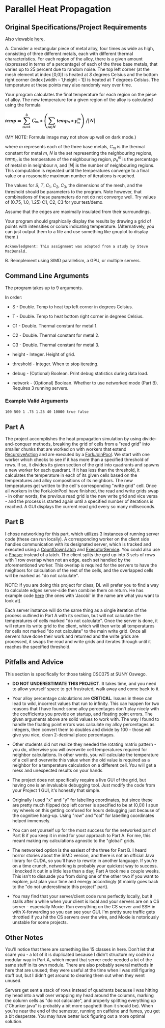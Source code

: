 # Parallel Heat Propagation

## Original Specifications/Project Requirements
Also viewable [here](https://web.archive.org/web/20231130023630/https://gee.cs.oswego.edu/dl/csc375/a3V2.html).

A. Consider a rectangular piece of metal alloy, four times as wide as high, consisting of three different metals, each with different thermal characteristics. For each region of the alloy, there is a given amount (expressed in terms of a percentage) of each of the three base metals, that varies up to 25 percent due to random noise. The top left corner (at the mesh element at index [0,0]) is heated at $S$ degrees Celsius and the bottom right corner (index [width - 1,height - 1]) is heated at $T$ degrees Celsius. The temperature at these points may also randomly vary over time.

Your program calculates the final temperature for each region on the piece of alloy. The new temperature for a given region of the alloy is calculated using the formula 

![](formula.gif)

(MY NOTE: Formula image may not show up well on dark mode.)

where $m$ represents each of the three base metals, $C_m$ is the thermal constant for metal $m$, $N$ is the set representing the neighbouring regions, $temp_n$ is the temperature of the neighbouring region, $p^{m}_{n}$ is the percentage of metal $m$ in neighbour $n$, and $\vert N\vert$ is the number of neighbouring regions. This computation is repeated until the temperatures converge to a final value or a reasonable maximum number of iterations is reached.

The values for $S$, $T$, $C_1$, $C_2$, $C_3$, the dimensions of the mesh, and the threshold should be parameters to the program. Note however, that combinations of these parameters do not do not converge well. Try values of (0.75, 1.0, 1.25) C1, C2, C3 for your test/demo.

Assume that the edges are maximally insulated from their surroundings.

Your program should graphically display the results by drawing a grid of points with intensities or colors indicating temperature. (Alternatively, you can just output them to a file and use something like gnuplot to display them.)

    Acknowledgment: This assignment was adapted from a study by Steve MacDonald. 

B. Reimplement using SIMD parallelism, a GPU, or multiple servers.


## Command Line Arguments
The program takes up to 9 arguments.

In order:

- S - Double. Temp to heat top left corner in degrees Celsius.

- T - Double. Temp to heat bottom right corner in degrees Celsius. 

- C1 - Double. Thermal constant for metal 1.
            
- C2 - Double. Thermal constant for metal 2.
            
- C3 - Double. Thermal constant for metal 3.
            
- height - Integer. Height of grid.

- threshold - Integer. When to stop iterating.

- debug - (Optional) Boolean. Print debug statistics during data load.

- network - (Optional) Boolean. Whether to use networked mode (Part B).  Requires 3 running servers.


### Example Valid Arguments
`100 500 1 .75 1.25 40 10000 true false`


## Part A
The project accomplishes the heat propagation simulation by using divide-and-conquer methods, breaking
the grid of cells from a "read grid" into smaller chunks that are worked on with workers that extend [RecursiveAction](https://docs.oracle.com/javase/8/docs/api/java/util/concurrent/RecursiveAction.html)
and are executed by a [ForkJoinPool](https://docs.oracle.com/javase/8/docs/api/java/util/concurrent/ForkJoinPool.html).
We start with one worker which checks to see if it has more than a specified threshold of rows.  If so,
it divides its given section of the grid into quadrants and spawns a new worker for each quadrant.  If
it has less than the threshold, it calculates the temperature in each of its given cells based on the temperatures
and alloy compositions of its neighbors.  The new temperatures get written to the cell's corresponding
"write grid" cell.  Once all workers in the ForkJoinPool have finished, the read and write grids swap -
in other words, the previous read grid is the new write grid and vice versa - and the process is started again
until a specified number of iterations is reached.  A GUI displays the current read grid every so many milliseconds.

## Part B
I chose networking for this part, which utilizes 3 instances of running server code (these can run locally).
A corresponding worker on the client side handles communication with its designated server, which is
tracked and executed using a [CountDownLatch](https://docs.oracle.com/javase/8/docs/api/java/util/concurrent/CountDownLatch.html) and [ExecutorService](https://docs.oracle.com/javase/8/docs/api/java/util/concurrent/ExecutorService.html).  You could also use a [Phaser](https://docs.oracle.com/javase/8/docs/api/java/util/concurrent/Phaser.html) instead of a latch.
The client splits the grid up into 3 sets of rows with 1 row overlap when not an edge, each set handled by the aforementioned worker.  This overlap
is required for the servers to have the neighbors for calculation of the rest of the cells, and
the overlapped cells will be marked as "do not calculate".

NOTE: If you are doing this project for class, DL will prefer you to find a way to calculate edges server-side then combine
them on return.  He has example code [here](https://gee.cs.oswego.edu/cgi-bin/viewcvs.cgi/jsr166/jsr166/src/test/loops/) (the ones with 'Jacobi' in the name are what you want to look at).

Each server instance will do the same thing as a single iteration of the process outlined in Part A with its 
section, but will not calculate the temperatures of cells marked "do not calculate".  Once the server is done,
it will return its write grid to the client, which will then write all temperatures for cells not marked
"do not calculate" to the main write grid.  Once all servers have done their work and returned and the
write grids are processed, it swaps the read and write grids and iterates through until it reaches the specified threshold.


## Pitfalls and Advice
This section is specifically for those taking CSC375 at SUNY Oswego.

- **DO NOT UNDERESTIMATE THIS PROJECT**.  It takes time, and you need to allow yourself space to get
frustrated, walk away and come back to it.


- Your alloy percentage calculations are **CRITICAL**.  Issues in these can lead to wild, incorrect values that run to infinity.
This can happen for two reasons that I have found: some alloy percentages don't play nicely with the coefficients you provide
on startup, and floating point errors.  The given arguments above are solid values to work with. The way I found to handle the floating point errors was calculate my alloy percentages as
integers, then convert them to doubles and divide by 100 - those will give you nice, clean 2-decimal place
percentages.


- Other students did not realize they needed the rotating matrix pattern - you do, otherwise you will
overwrite cell temperatures required for neighbor calculations.  In other words, you will calculate the temperature
of a cell and overwrite this value when the old value is required as a neighbor for a temperature calculation on a different cell.  You will
get a mess and unexpected results on your hands.


- The project does not specifically require a live GUI of the grid, but having one is an invaluable 
debugging tool.  Just modify the code from your Project 1 GUI, it's honestly that simple.


- Originally I used "x" and "y" for labelling coordinates, but since these are pretty much flipped (top
left corner is specified to be at (0,0)) I spun my wheels on this getting confused for hours debugging 
just because of the cognitive hang-up.  Using "row" and "col" for labelling coordinates helped immensely.


- You can set yourself up for the most success for the networked part of Part B if you keep it in mind for
your approach to Part A.  For me, this meant making my calculations agnostic to the "global" grids.


- The networked option is the easiest of the three for Part B.  I heard horror stories about the SIMD
version, and there is not an official Java library for CUDA, so you'll have to rewrite in another language.
If you're on a time crunch, networking is probably your quickest way to success.  I knocked it out in a little less than a day; 
Part A took me a couple weeks.  This isn't to dissuade you from doing one of the other two if you want to
explore, just plan your time and energy accordingly (it mainly goes back to the "do not underestimate this project" part).


- You may find that your server/client code runs perfectly locally, but it stalls after a while when your
client is local and your servers are on a CS server - especially Moxie.  Run everything on the CS server
and SSH in with X-forwarding so you can see your GUI.  I'm pretty sure traffic gets throttled if you hit the CS
servers over the wire, and Moxie is notoriously unstable for some projects.

## Other Notes
You'll notice that there are something like 15 classes in here.  Don't let that scare you - a lot of it is
duplicated because I didn't structure my code in a modular way in Part A, which meant that server code needed
a lot of the same stuff in its own module.  There are also probably several methods in here that are unused;
they were useful at the time when I was still figuring stuff out, but I didn't get around to clearing them out when they went unused.

Servers get sent a stack of rows instead of quadrants because I was hitting my head into a wall over wrapping
my head around the columns, marking the column cells as "do not calculate", and properly splitting everything
up ("Chunker.java" is probably a bit more spaghetti than it should be).  When you're near the end of the
semester, running on caffeine and fumes, you get a bit desperate.  You may have better luck figuring out a
more optimal solution.